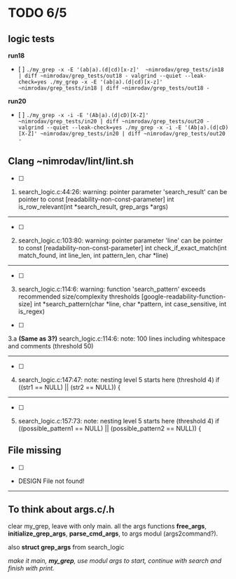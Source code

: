 # TODO 6/5

## logic tests 
**run18**
- [ ] 
`./my_grep -x -E '(ab|a).(d|cd)[x-z]' 
~nimrodav/grep_tests/in18 | diff ~nimrodav/grep_tests/out18 -
valgrind --quiet --leak-check=yes ./my_grep -x -E '(ab|a).(d|cd)[x-z]' ~nimrodav/grep_tests/in18 | diff ~nimrodav/grep_tests/out18 -`

**run20**
- [ ] 
`./my_grep -x -i -E '(Ab|a).(d|cD)[X-Z]' ~nimrodav/grep_tests/in20 | diff ~nimrodav/grep_tests/out20 -
valgrind --quiet --leak-check=yes ./my_grep -x -i -E '(Ab|a).(d|cD)[X-Z]' ~nimrodav/grep_tests/in20 | diff ~nimrodav/grep_tests/out20 -`

## Clang ~nimrodav/lint/lint.sh
- [ ] 
1) search_logic.c:44:26: warning: pointer parameter 'search_result' can be pointer to const [readability-non-const-parameter]
int is_row_relevant(int *search_result, grep_args *args)
---
- [ ] 
2)  search_logic.c:103:80: warning: pointer parameter 'line' can be pointer to const [readability-non-const-parameter]
int check_if_exact_match(int match_found, int line_len, int pattern_len, char *line)
---
- [ ] 
3) search_logic.c:114:6: warning: function 'search_pattern' exceeds recommended size/complexity thresholds [google-readability-function-size]
int *search_pattern(char *line, char *pattern, int case_sensitive, int is_regex)

- [ ] 
3.a **(Same as 3?)** search_logic.c:114:6: note: 100 lines including whitespace and comments (threshold 50) 

---
- [ ] 
4) search_logic.c:147:47: note: nesting level 5 starts here (threshold 4)
        if ((str1 == NULL) || (str2 == NULL)) { 

---
- [ ] 
5) search_logic.c:157:73: note: nesting level 5 starts here (threshold 4)
        if ((possible_pattern1 == NULL) || (possible_pattern2 == NULL)) {



## File missing

- [ ] 
- DESIGN File not found!

___


## To think about args.c/.h
clear my_grep, leave with only main. all the args functions 
**free_args**,
**initialize_grep_args**,
**parse_cmd_args**,
to args modul (args2command?).


also **struct grep_args** from search_logic 

*make it main, **my_grep**, use modul args to start, continue with search and finish with print.*
